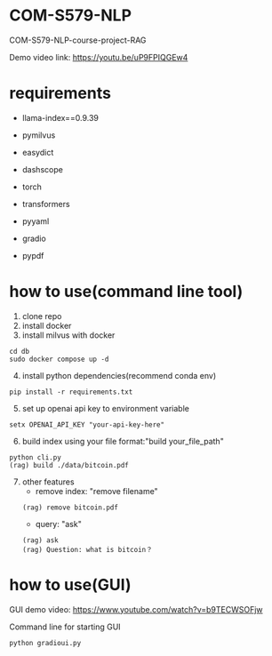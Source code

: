 # COM-S579-NLP
COM-S579-NLP-course-project-RAG

Demo video link: https://youtu.be/uP9FPIQGEw4

# requirements
- llama-index==0.9.39
- pymilvus
- easydict
- dashscope

- torch
- transformers
- pyyaml
- gradio

- pypdf

# how to use(command line tool)
1. clone repo
2. install docker
3. install milvus with docker
```
cd db
sudo docker compose up -d
```
4. install python dependencies(recommend conda env)
```
pip install -r requirements.txt
```
5. set up openai api key to environment variable
```
setx OPENAI_API_KEY "your-api-key-here"
```

6. build index using your file
format:"build your_file_path"
```
python cli.py
(rag) build ./data/bitcoin.pdf
```

7. other features
    - remove index: "remove filename"
    ```
    (rag) remove bitcoin.pdf
    ```
    - query: "ask"
    ```
    (rag) ask
    (rag) Question: what is bitcoin？
    ```
# how to use(GUI)

GUI demo video: https://www.youtube.com/watch?v=b9TECWSOFjw

Command line for starting GUI

```
python gradioui.py
```

